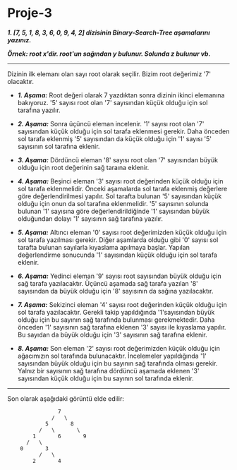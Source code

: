 # Proje-3

***1. [7, 5, 1, 8, 3, 6, 0, 9, 4, 2] dizisinin Binary-Search-Tree aşamalarını yazınız.***

***Örnek: root x'dir. root'un sağından y bulunur. Solunda z bulunur vb.***

---
Dizinin ilk elemanı olan sayı root olarak seçilir. Bizim root değerimiz '7' olacaktır.

- ***1. Aşama:*** Root değeri olarak 7 yazdıktan sonra dizinin ikinci elemanına bakıyoruz. '5' sayısı root olan '7' sayısından küçük olduğu için sol tarafına yazılır.

- ***2. Aşama:*** Sonra üçüncü eleman incelenir. '1' sayısı root olan '7' sayısından küçük olduğu için sol tarafa eklenmesi gerekir. Daha önceden sol tarafa eklenmiş '5' sayısından da küçük olduğu için '1' sayısı '5' sayısının sol tarafına eklenir.

- ***3. Aşama:*** Dördüncü eleman '8' sayısı root olan '7' sayısından büyük olduğu için root değerinin sağ taraına eklenir.

- ***4. Aşama:*** Beşinci eleman '3' sayısı root değerinden küçük olduğu için sol tarafa eklenmelidir. Önceki aşamalarda sol tarafa eklenmiş değerlere göre değerlendirilmesi yapılır. Sol tarafta bulunan '5' sayısından küçük olduğu için onun da sol tarafına eklenmelidir. '5' sayısının solunda bulunan '1' sayısına göre değerlendirildiğinde '1' sayısından büyük olduğundan dolayı '1' sayısının sağ tarafına yazılır.

- ***5. Aşama:*** Altıncı eleman '0' sayısı root değerimizden küçük olduğu için sol tarafa yazılması gerekir. Diğer aşamlarda olduğu gibi '0' sayısı sol tarafta bulunan sayılarla kıyaslama apılmaya başlar. Yapılan değerlendirme sonucunda '1' sayısından küçük olduğu için sol tarafa eklenir.

- ***6. Aşama:*** Yedinci eleman '9' sayısı root sayısından büyük olduğu için sağ tarafa yazılacaktır. Üçüncü aşamada sağ tarafa yazılan '8' sayısından da büyük olduğu için '8' sayısının da sağına yazılacaktır.

- ***7. Aşama:*** Sekizinci eleman '4' sayısı root değerinden küçük olduğu için sol tarafa yazılacaktır. Gerekli takip yapıldığında '1'sayısından büyük olduğu için bu sayının sağ tarafında bulunması gerekmektedir. Daha önceden '1' sayısının sağ tarafına eklenen '3' sayısı ile kıyaslama yapılır. Bu sayıdan da büyük olduğu için '3' sayısının sağ tarafına eklenir.

- ***8. Aşama:*** Son eleman '2' sayısı root değerimizden küçük olduğu için ağacımızın sol tarafında bulunacaktır. İncelemeler yapıldığında '1' sayısından büyük olduğu için bu sayının sağ tarafında olması gerekir. Yalnız bir sayısının sağ tarafına dördüncü aşamada eklenen '3' sayısından küçük olduğu için bu sayının sol tarafında eklenir.

---
Son olarak aşağıdaki görüntü elde edilir:

				    7
			      /   \
			    5       8
			  /   \       \
			1       6       9
		  /   \
	    0       3
			  /   \
			2       4 


